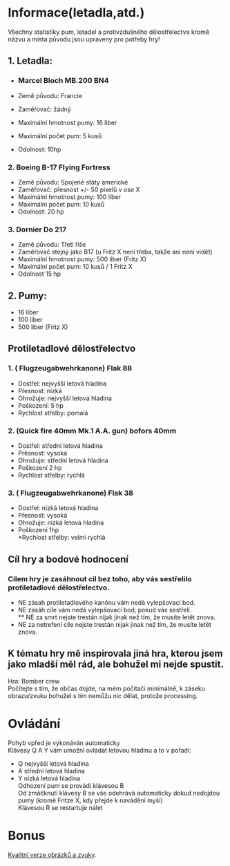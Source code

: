 # Informace(letadla,atd.) <br>

Všechny statistiky pum, letadel a protivzdušného dělostřelectva kromě názvu a místa původu jsou upraveny pro potřeby hry! <br>

## 1. Letadla: <br>

* ### Marcel Bloch MB.200 BN4 <br>

* Země původu: Francie <br>
* Zaměřovač: žádný <br>
* Maximální hmotnost pumy: 16 liber <br>
* Maximální počet pum: 5 kusů <br>
* Odolnost: 10hp <br>

### 2. Boeing B-17 Flying Fortress <br>

* Země původu: Spojené státy americké <br>
* Zaměřovač:  přesnost +/- 50 pixelů v ose X <br>
* Maximální hmotnost pumy: 100 liber <br>
* Maximální počet pum: 10 kusů <br>
* Odolnost: 20 hp <br>

### 3. Dornier Do 217 <br>

* Země původu: Třetí říše <br>
* Zaměřovač stejný jako B17 (u Fritz X není třeba, takže ani není vidět) <br>
* Maximální hmotnost pumy: 500 liber (Fritz X) <br>
* Maximální počet pum: 10 kusů / 1 Fritz X <br>
* Odolnost 15 hp <br>

## 2. Pumy: <br> 

* 16 liber <br>
* 100 liber <br>
* 500 liber (Fritz X) <br>

## Protiletadlové dělostřelectvo <br>

### 1. ( Flugzeugabwehrkanone) Flak 88 <br>

* Dostřel: nejvyšší letová hladina <br>
* Přesnost: nízká <br>
* Ohrožuje: nejvyšší letová hladina <br>
* Poškození: 5 hp <br>
* Rychlost střelby: pomalá <br>

### 2. (Quick fire 40mm Mk.1 A.A. gun) bofors 40mm <br>

* Dostřel: střední letová hladina <br>
* Prěsnost: vysoká <br>
* Ohrožuje: střední letová hladina <br>
* Poškození 2 hp <br>
* Rychlost střelby: rychlá <br>

### 3. ( Flugzeugabwehrkanone) Flak 38 <br>

* Dostřel: nízká letová hladina <br>
* Přesnost: vysoká <br>
* Ohrožuje: nízká letová hladina <br>
* Poškození 1hp <br>
*Rychlost střelby: velmi rychlá	<br>

## Cíl hry a bodové hodnocení <br>

### Cílem hry je zasáhnout cíl bez toho, aby vás sestřelilo protiletadlové dělostřelectvo. <br>

* NE zásah protiletadlového kanónu vám nedá vylepšovací bod. <br>
* NE zasáh cíle vám nedá vylepšovací bod, pokud vás sestřelí. <br>
** NE za smrt nejste trestán nijak jinak než tím, že musíte letět znova. <br>
* NE za netrefení cíle nejste trestán nijak jinak než tím, že musíte letět znova.	<br>

## K tématu hry mě inspirovala jiná hra, kterou jsem jako mladší měl rád, ale bohužel mi nejde spustit. <br>

Hra: Bomber crew <br>
Počítejte s tím, že občas dojde, na mém počítači minimálně, k záseku obrazu/zvuku bohužel s tím nemůžu nic dělat, protože processing. <br>

# Ovládání <br>

Pohyb vpřed je vykonáván automaticky <br>
Klávesy Q A Y vám umožní ovládat letovou hladinu a to v pořadí: <br>
* Q nejvyšší letová hladina <br>
* A střední letová hladina <br>
* Y nízká letová hladina <br>
Odhození pum se provádí klávesou B <br>
Od zmáčknutí klávesy B se vše odehrává automaticky dokud nedojdou pumy (kromě Fritze X, kdy přejde k navádění myší) <br>
Klávesou R se restartuje nálet <br>
# Bonus <br>

[Kvalitní verze obrázků a zvuky](https://github.com/vojvol/dodatkove-soubory/tree/master/Bombardovani/Kvalitní%20verze%20obrázků "Klikni").